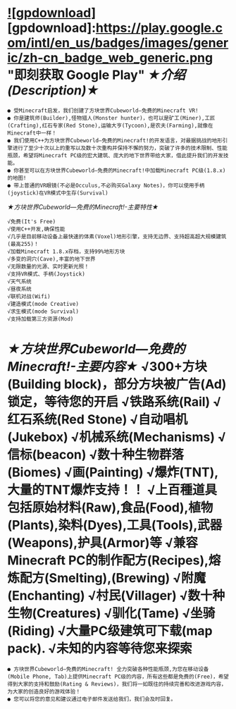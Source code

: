 [![gpdownload]](https://play.google.com/store/apps/details?id=com.mineworld.mwpe.admob&utm_source=global_co&utm_medium=prtnr&utm_content=Mar2515&utm_campaign=PartBadge&pcampaignid=MKT-Other-global-all-co-prtnr-py-PartBadge-Mar2515-1)
[gpdownload]:https://play.google.com/intl/en_us/badges/images/generic/zh-cn_badge_web_generic.png "即刻获取 Google Play"
*★介绍(Description)★*
========
    ● 受Minecraft启发，我们创建了方块世界Cubeworld―免费的Minecraft VR!
    ● 你是建筑师(Builder),怪物猎人(Monster hunter)，也可以是矿工(Miner),工匠(Crafting),红石专家(Red Stone),运输大亨(Tycoon),是农夫(Farming),就像在Minecraft中一样！
    ● 我们使用C++为方块世界Cubeworld―免费的Minecraft!的开发语言，对最据挑战的地形引擎进行了至少十次以上的重写以及数十次重构并保持不懈的努力，突破了许多的技术限制、性能瓶颈，希望将Minecraft PC级的宏大建筑、庞大的地下世界带给大家，借此提升我们的开发技能。
    ● 你甚至可以在方块世界Cubeworld―免费的Minecraft!中加载Minecraft PC级(1.8.x)的地图!
    ● 带上普通的VR眼镜(不必是Occulus,不必购买Galaxy Notes)，你可以使用手柄(joystick)在VR模式中生存(Survival)

*★方块世界Cubeworld―免费的Minecraft!-主要特性★*

    √免费(It's Free)
    √使用C++开发,确保性能
    √几乎是目前移动设备上最快速的体素(Voxel)地形引擎，支持无边界、支持超高超大规模建筑(最高255)！
    √加载Minecraft 1.8.x存档，支持99%地形方块
    √多变的洞穴(Cave),丰富的地下世界
    √无限数量的光源、实时更新光照！
    √支持VR模式、手柄(Joystick)
    √天气系统
    √昼夜系统
    √联机对战(Wifi)
    √建造模式(mode Creative)
    √求生模式(mode Survival)
    √支持加载第三方资源(Mod)
*★方块世界Cubeworld―免费的Minecraft!-主要内容★*
    √300+方块(Building block)，部分方块被广告(Ad)锁定，等待您的开启
    √铁路系统(Rail)
    √红石系统(Red Stone)
    √自动唱机(Jukebox)
    √机械系统(Mechanisms)
    √信标(beacon)
    √数十种生物群落(Biomes)
    √画(Painting)
    √爆炸(TNT),大量的TNT爆炸支持！！
    √上百種道具包括原始材料(Raw),食品(Food),植物(Plants),染料(Dyes),工具(Tools),武器(Weapons),护具(Armor)等
    √兼容Minecraft PC的制作配方(Recipes),熔炼配方(Smelting),(Brewing)
    √附魔(Enchanting)
    √村民(Villager)
    √数十种生物(Creatures) 
    √驯化(Tame)
    √坐骑(Riding)
    √大量PC级建筑可下载(map pack).
    √未知的内容等待您来探索
======
    ● 方块世界Cubeworld―免费的Minecraft! 全力突破各种性能瓶颈,为您在移动设备(Mobile Phone, Tab)上提供Minecraft PC级的内容，所有这些都是免费的(Free)，希望得到大家的支持和鼓励(Rating & Reviews)，我们将一如既往的持续完善和改进游戏内容，为大家的创造良好的游戏体验！
    ● 您可以将您的意见和建议通过电子邮件发送给我们，我们会及时回复。

